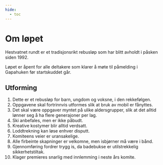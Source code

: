 ```yaml
---
hide:
  - toc
---
```


# Om løpet

Hestvatnet rundt er et tradisjonsrikt rebusløp som har blitt avholdt i påsken
siden 1992.

Løpet er åpent for alle deltakere som klarer å møte til påmelding i Gapahuken før
startskuddet går.

## Utforming

1. Dette er et rebusløp for barn, ungdom og voksne, i den rekkefølgen.
2. Oppgavene skal fortrinnvis utformes slik at bruk av mobil er fånyttes.
3. Det skal være oppgaver myntet på ulike aldersgrupper, slik at det alltid lønner seg å
   ha flere generajoner per lag.
4. Ski anbefales, men er ikke påbudt.
5. Kreative kostymer blir alltid verdsatt.
6. Loddtrekning kan løse enhver disputt.
7. Komiteens veier er uransakelige.
8. Alle firbeinte skapninger er velkomne, men isbjørner må være i bånd.
9. Gjennomføring fordrer trygg is, da badebukse er utilstrekkelig sikkerhetstiltak.
10. Klager premieres snarlig med innlemming i neste års komite.
